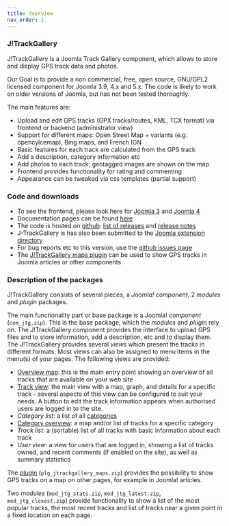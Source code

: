 ```yaml
---
title: Overview
nav_order: 1
---
```

### J!TrackGallery

J!TrackGallery is a Joomla Track Gallery component, which allows to store and display GPS track data and photos.

Our Goal is to provide a non commercial, free, open source, GNU/GPL2 licensed component for Joomla 3.9, 4.x and 5.x. The code is likely to work on older versions of Joomla, but has not been tested thoroughly.

The main features are:
- Upload and edit GPS tracks (GPX tracks/routes, KML, TCX format) via frontend or backend (administrator view)
- Support for different maps: Open Street Map + variants (e.g. opencylcemap), Bing maps, and French IGN
- Basic features for each track are calculated from the GPS track
- Add a description, category information etc
- Add photos to each track; geotagged images are shown on the map
- Frontend provides functionality for rating and commenting
- Appearance can be tweaked via css templates (partial support)

### Code and downloads

- To see the frontend, please look here for [Joomla 3](https://jtrackgallery.gta-trek.eu/) and [Joomla 4](https://jtrackgalleryj4.gta-trek.eu/)
- Documentation pages can be found [here](https://mastervanleeuwen.github.io/J-TrackGallery/)
- The code is hosted on [github](https://github.com/mastervanleeuwen/J-TrackGallery): [list of releases](https://github.com/mastervanleeuwen/J-TrackGallery/releases) and [release notes](releasenotes)
- J-TrackGallery is has also been submitted to the [Joomla extension directory](https://extensions.joomla.org/index.php?option=com_jed&view=extension&layout=default&id=15190&Itemid=145)
- For bug reports etc to this version, use the [github issues page](https://github.com/mastervanleeuwen/J-TrackGallery/issues)
- The [J!TrackGallery maps plugin](plugin) can be used to show GPS tracks in Joomla articles or other components

### Description of the packages

J!TrackGallery consists of several pieces, a _Joomla! component_, 2 _modules_ and _plugin_ packages.

The main functionality part or base package is a Joomla! *component* (`com_jtg.zip`). This is the base package, which the _modules_ and _plugin_ rely on. The J!TrackGallery component provides the interface to upload GPS files and to store information, add a description, etc and to display them.
The J!TrackGallery provides several _views_ which present the tracks in different formats. Most views can also be assigned to menu items in the menu(s) of your pages. The following views are provided:
- [Overview map](overview): this is the main entry point showing an overview of all tracks that are available on your web site
- [Track view](frontend): the main view with a map, graph, and details for a specific track - several aspects of this view can be configured to suit your needs. A button to edit the track information appears when authorised users are logged in to the site.
- _Category list_: a list of all [categories](categories)
- [Category overview](categories#category-view): a map and/or list of tracks for a specific category
- _Track list_: a (sortable) list of all tracks with basic information about each track
- _User view_: a view for users that are logged in, showing a list of tracks owned, and recent comments (if enabled on the site), as well as summary statistics

The [plugin](plugin) (`plg_jtrackgallery_maps.zip`) provides the possibility to show GPS tracks on a map on other pages, for example in Joomla! articles.

Two *modules* (`mod_jtg_stats.zip`, `mod_jtg_latest.zip`, `mod_jtg_closest.zip`) provide functionality to show a list of the most popular tracks, the most recent tracks and list of tracks near a given point in a fixed location on each page.


